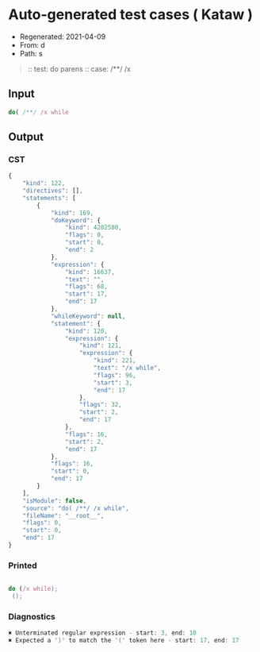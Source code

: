 # Auto-generated test cases ( Kataw )
- Regenerated: 2021-04-09
- From: d
- Path: s
> :: test: do parens
> :: case: /**/ /x
## Input

`````js
do( /**/ /x while
`````

## Output

### CST

```javascript
{
    "kind": 122,
    "directives": [],
    "statements": [
        {
            "kind": 169,
            "doKeyword": {
                "kind": 4202580,
                "flags": 0,
                "start": 0,
                "end": 2
            },
            "expression": {
                "kind": 16637,
                "text": "",
                "flags": 68,
                "start": 17,
                "end": 17
            },
            "whileKeyword": null,
            "statement": {
                "kind": 120,
                "expression": {
                    "kind": 121,
                    "expression": {
                        "kind": 221,
                        "text": "/x while",
                        "flags": 96,
                        "start": 3,
                        "end": 17
                    },
                    "flags": 32,
                    "start": 2,
                    "end": 17
                },
                "flags": 16,
                "start": 2,
                "end": 17
            },
            "flags": 16,
            "start": 0,
            "end": 17
        }
    ],
    "isModule": false,
    "source": "do( /**/ /x while",
    "fileName": "__root__",
    "flags": 0,
    "start": 0,
    "end": 17
}
```

### Printed

```javascript

do (/x while);
 ();
```

### Diagnostics

```javascript
✖ Unterminated regular expression - start: 3, end: 10
✖ Expected a ')' to match the '(' token here - start: 17, end: 17

```

